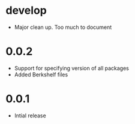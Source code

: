 # develop
  * Major clean up. Too much to document

# 0.0.2
  * Support for specifying version of all packages
  * Added Berkshelf files

# 0.0.1
  * Intial release
